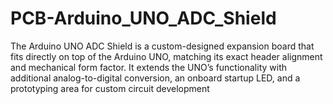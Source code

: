 # PCB-Arduino_UNO_ADC_Shield
The Arduino UNO ADC Shield is a custom-designed expansion board that fits directly on top of the Arduino UNO, matching its exact header alignment and mechanical form factor. It extends the UNO’s functionality with additional analog-to-digital conversion, an onboard startup LED, and a prototyping area for custom circuit development
